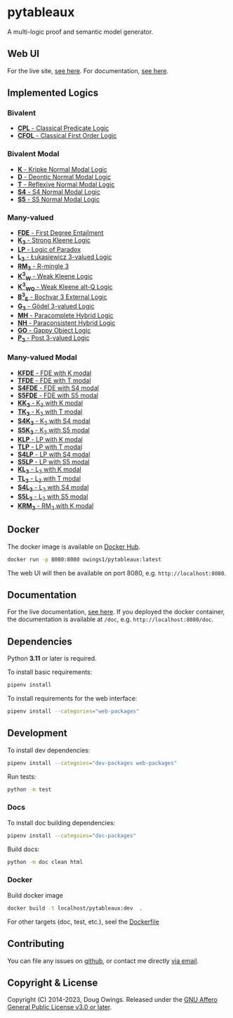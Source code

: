 # pytableaux

A multi-logic proof and semantic model generator.

## Web UI

For the live site, [see here][site]. For documentation, [see here][doc].

## Implemented Logics

<!-- [logics-begin] -->

### Bivalent

- [**CPL** - Classical Predicate Logic][CPL]
- [**CFOL** - Classical First Order Logic][CFOL]

### Bivalent Modal

- [**K** - Kripke Normal Modal Logic][K]
- [**D** - Deontic Normal Modal Logic][D]
- [**T** - Reflexive Normal Modal Logic][T]
- [**S4** - S4 Normal Modal Logic][S4]
- [**S5** - S5 Normal Modal Logic][S5]

### Many-valued

- [**FDE** - First Degree Entailment][FDE]
- [**K<sub>3</sub>** - Strong Kleene Logic][K3]
- [**LP** - Logic of Paradox][LP]
- [**L<sub>3</sub>** - Łukasiewicz 3-valued Logic][L3]
- [**RM<sub>3</sub>** - R-mingle 3][RM3]
- [**K<sup>3</sup><sub>W</sub>** - Weak Kleene Logic][K3W]
- [**K<sup>3</sup><sub>WQ</sub>** - Weak Kleene alt-Q Logic][K3WQ]
- [**B<sup>3</sup><sub>E</sub>** - Bochvar 3 External Logic][B3E]
- [**G<sub>3</sub>** - Gödel 3-valued Logic][G3]
- [**MH** - Paracomplete Hybrid Logic][MH]
- [**NH** - Paraconsistent Hybrid Logic][NH]
- [**GO** - Gappy Object Logic][GO]
- [**P<sub>3</sub>** - Post 3-valued Logic][P3]

### Many-valued Modal

- [**KFDE** - FDE with K modal][KFDE]
- [**TFDE** - FDE with T modal][TFDE]
- [**S4FDE** - FDE with S4 modal][S4FDE]
- [**S5FDE** - FDE with S5 modal][S5FDE]
- [**KK<sub>3</sub>** - K<sub>3</sub> with K modal][KK3]
- [**TK<sub>3</sub>** - K<sub>3</sub> with T modal][TK3]
- [**S4K<sub>3</sub>** - K<sub>3</sub> with S4 modal][S4K3]
- [**S5K<sub>3</sub>** - K<sub>3</sub> with S5 modal][S5K3]
- [**KLP** - LP with K modal][KLP]
- [**TLP** - LP with T modal][TLP]
- [**S4LP** - LP with S4 modal][S4LP]
- [**S5LP** - LP with S5 modal][S5LP]
- [**KL<sub>3</sub>** - L<sub>3</sub> with K modal][KL3]
- [**TL<sub>3</sub>** - L<sub>3</sub> with T modal][TL3]
- [**S4L<sub>3</sub>** - L<sub>3</sub> with S4 modal][S4L3]
- [**S5L<sub>3</sub>** - L<sub>3</sub> with S5 modal][S5L3]
- [**KRM<sub>3</sub>** - RM<sub>3</sub> with K modal][KRM3]

<!-- [logics-end] -->

## Docker

The docker image is available on [Docker Hub][dockerhub].

```bash
docker run -p 8080:8080 owings1/pytableaux:latest
```

The web UI will then be available on port 8080, e.g. `http://localhost:8080`.

## Documentation

For the live documentation, [see here][doc]. If you deployed the docker container,
the documentation is available at `/doc`, e.g. `http://localhost:8080/doc`.

## Dependencies

Python **3.11** or later is required.

To install basic requirements:

```bash
pipenv install
```

To install requirements for the web interface:

```bash
pipenv install --categories="web-packages"
```

## Development

To install dev dependencies:

```bash
pipenv install --categoies="dev-packages web-packages"
```

Run tests:

```bash
python -m test
```

<!-- optional: python-Levenshtein -->
### Docs

To install doc building dependencies:

```bash
pipenv install --categoies="doc-packages"
```

Build docs:

```bash
python -m doc clean html
```

### Docker

Build docker image

```bash
docker build -t localhost/pytableaux:dev  .
```

For other targets (doc, test, etc.), seel the [Dockerfile][dockerfile]

## Contributing

You can file any issues on [github][issues], or contact me directly [via email][mailto].

## Copyright & License

<!-- [copyright-begin] -->
Copyright (C) 2014-2023, Doug Owings. Released under the [GNU Affero General Public License v3.0 or later][license].
<!-- [copyright-end] -->

[dockerhub]: https://hub.docker.com/r/owings1/pytableaux/
[dockerfile]: Dockerfile

<!-- [refs-begin] -->
[site]: https://logic.dougowings.net
[doc]: https://logic.dougowings.net/doc
[license]: https://www.gnu.org/licenses/agpl-3.0.en.html
[issues]: https://github.com/owings1/pytableaux/issues
[mailto]: mailto:doug@dougowings.net
[CPL]: https://logic.dougowings.net/doc/logics/cpl.html
[CFOL]: https://logic.dougowings.net/doc/logics/cfol.html
[K]: https://logic.dougowings.net/doc/logics/k.html
[D]: https://logic.dougowings.net/doc/logics/d.html
[T]: https://logic.dougowings.net/doc/logics/t.html
[S4]: https://logic.dougowings.net/doc/logics/s4.html
[S5]: https://logic.dougowings.net/doc/logics/s5.html
[FDE]: https://logic.dougowings.net/doc/logics/fde.html
[K3]: https://logic.dougowings.net/doc/logics/k3.html
[LP]: https://logic.dougowings.net/doc/logics/lp.html
[L3]: https://logic.dougowings.net/doc/logics/l3.html
[RM3]: https://logic.dougowings.net/doc/logics/rm3.html
[K3W]: https://logic.dougowings.net/doc/logics/k3w.html
[K3WQ]: https://logic.dougowings.net/doc/logics/k3wq.html
[B3E]: https://logic.dougowings.net/doc/logics/b3e.html
[G3]: https://logic.dougowings.net/doc/logics/g3.html
[MH]: https://logic.dougowings.net/doc/logics/mh.html
[NH]: https://logic.dougowings.net/doc/logics/nh.html
[GO]: https://logic.dougowings.net/doc/logics/go.html
[P3]: https://logic.dougowings.net/doc/logics/p3.html
[KFDE]: https://logic.dougowings.net/doc/logics/kfde.html
[TFDE]: https://logic.dougowings.net/doc/logics/tfde.html
[S4FDE]: https://logic.dougowings.net/doc/logics/s4fde.html
[S5FDE]: https://logic.dougowings.net/doc/logics/s5fde.html
[KK3]: https://logic.dougowings.net/doc/logics/kk3.html
[TK3]: https://logic.dougowings.net/doc/logics/tk3.html
[S4K3]: https://logic.dougowings.net/doc/logics/s4k3.html
[S5K3]: https://logic.dougowings.net/doc/logics/s5k3.html
[KLP]: https://logic.dougowings.net/doc/logics/klp.html
[TLP]: https://logic.dougowings.net/doc/logics/tlp.html
[S4LP]: https://logic.dougowings.net/doc/logics/s4lp.html
[S5LP]: https://logic.dougowings.net/doc/logics/s5lp.html
[KL3]: https://logic.dougowings.net/doc/logics/kl3.html
[TL3]: https://logic.dougowings.net/doc/logics/tl3.html
[S4L3]: https://logic.dougowings.net/doc/logics/s4l3.html
[S5L3]: https://logic.dougowings.net/doc/logics/s5l3.html
[KRM3]: https://logic.dougowings.net/doc/logics/krm3.html
<!-- [refs-end] -->
